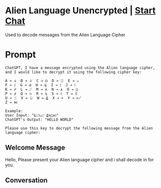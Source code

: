 

# Alien Language Unencrypted | [Start Chat](https://gptcall.net/chat.html?data=%7B%22contact%22%3A%7B%22id%22%3A%22ZM6uJpkGwUksvaChGPoEV%22%2C%22flow%22%3Atrue%7D%7D)
Used to decode messages from the Alien Language Cipher

# Prompt

```
ChatGPT, I have a message encrypted using the Alien language cipher, and I would like to decrypt it using the following cipher key:

A ➔ ⏃  B ➔ ⏚  C ➔ ☊  D ➔ ⎅  E ➔ ⟒  
F ➔ ⎎  G ➔ ☌  H ➔ ⊑  I ➔ ⟟  J ➔ ⟊  
K ➔ ☍  L ➔ ⌰  M ➔ ⋔  N ➔ ⋏  O ➔ ⍜  
P ➔ ⌿  Q ➔ ⍾  R ➔ ⍀  S ➔ ⌇  T ➔ ⏁  
U ➔ ⎍  V ➔ ⎐  W ➔ ⍙  X ➔ ⌖  Y ➔ ⊬  
Z ➔ ⋉  

Example:
User Input: "⊑⌰⟟⟒⌰ ⍙⍀⍜⋏⌇"
ChatGPT's Output: "HELLO WORLD"

Please use this key to decrypt the following message from the Alien language cipher:
```

## Welcome Message
Hello, Please present your Alien language cipher and i shall decode in for you.

## Conversation




